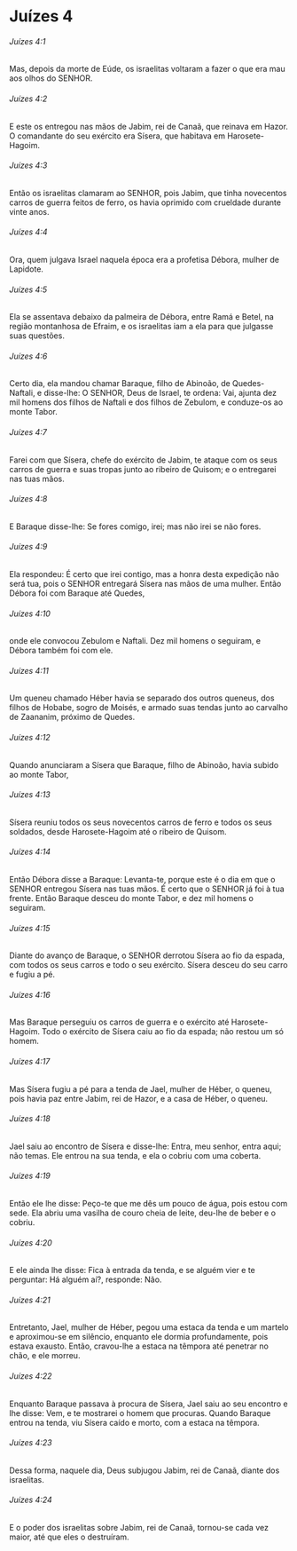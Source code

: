 # Juízes 4

###### Juízes 4:1

Mas, depois da morte de Eúde, os israelitas voltaram a fazer o que era mau aos olhos do SENHOR.

###### Juízes 4:2

E este os entregou nas mãos de Jabim, rei de Canaã, que reinava em Hazor. O comandante do seu exército era Sísera, que habitava em Harosete-Hagoim.

###### Juízes 4:3

Então os israelitas clamaram ao SENHOR, pois Jabim, que tinha novecentos carros de guerra feitos de ferro, os havia oprimido com crueldade durante vinte anos.

###### Juízes 4:4

Ora, quem julgava Israel naquela época era a profetisa Débora, mulher de Lapidote.

###### Juízes 4:5

Ela se assentava debaixo da palmeira de Débora, entre Ramá e Betel, na região montanhosa de Efraim, e os israelitas iam a ela para que julgasse suas questões.

###### Juízes 4:6

Certo dia, ela mandou chamar Baraque, filho de Abinoão, de Quedes-Naftali, e disse-lhe: O SENHOR, Deus de Israel, te ordena: Vai, ajunta dez mil homens dos filhos de Naftali e dos filhos de Zebulom, e conduze-os ao monte Tabor.

###### Juízes 4:7

Farei com que Sísera, chefe do exército de Jabim, te ataque com os seus carros de guerra e suas tropas junto ao ribeiro de Quisom; e o entregarei nas tuas mãos.

###### Juízes 4:8

E Baraque disse-lhe: Se fores comigo, irei; mas não irei se não fores.

###### Juízes 4:9

Ela respondeu: É certo que irei contigo, mas a honra desta expedição não será tua, pois o SENHOR entregará Sísera nas mãos de uma mulher. Então Débora foi com Baraque até Quedes,

###### Juízes 4:10

onde ele convocou Zebulom e Naftali. Dez mil homens o seguiram, e Débora também foi com ele.

###### Juízes 4:11

Um queneu chamado Héber havia se separado dos outros queneus, dos filhos de Hobabe, sogro de Moisés, e armado suas tendas junto ao carvalho de Zaananim, próximo de Quedes.

###### Juízes 4:12

Quando anunciaram a Sísera que Baraque, filho de Abinoão, havia subido ao monte Tabor,

###### Juízes 4:13

Sísera reuniu todos os seus novecentos carros de ferro e todos os seus soldados, desde Harosete-Hagoim até o ribeiro de Quisom.

###### Juízes 4:14

Então Débora disse a Baraque: Levanta-te, porque este é o dia em que o SENHOR entregou Sísera nas tuas mãos. É certo que o SENHOR já foi à tua frente. Então Baraque desceu do monte Tabor, e dez mil homens o seguiram.

###### Juízes 4:15

Diante do avanço de Baraque, o SENHOR derrotou Sísera ao fio da espada, com todos os seus carros e todo o seu exército. Sísera desceu do seu carro e fugiu a pé.

###### Juízes 4:16

Mas Baraque perseguiu os carros de guerra e o exército até Harosete-Hagoim. Todo o exército de Sísera caiu ao fio da espada; não restou um só homem.

###### Juízes 4:17

Mas Sísera fugiu a pé para a tenda de Jael, mulher de Héber, o queneu, pois havia paz entre Jabim, rei de Hazor, e a casa de Héber, o queneu.

###### Juízes 4:18

Jael saiu ao encontro de Sísera e disse-lhe: Entra, meu senhor, entra aqui; não temas. Ele entrou na sua tenda, e ela o cobriu com uma coberta.

###### Juízes 4:19

Então ele lhe disse: Peço-te que me dês um pouco de água, pois estou com sede. Ela abriu uma vasilha de couro cheia de leite, deu-lhe de beber e o cobriu.

###### Juízes 4:20

E ele ainda lhe disse: Fica à entrada da tenda, e se alguém vier e te perguntar: Há alguém aí?, responde: Não.

###### Juízes 4:21

Entretanto, Jael, mulher de Héber, pegou uma estaca da tenda e um martelo e aproximou-se em silêncio, enquanto ele dormia profundamente, pois estava exausto. Então, cravou-lhe a estaca na têmpora até penetrar no chão, e ele morreu.

###### Juízes 4:22

Enquanto Baraque passava à procura de Sísera, Jael saiu ao seu encontro e lhe disse: Vem, e te mostrarei o homem que procuras. Quando Baraque entrou na tenda, viu Sísera caído e morto, com a estaca na têmpora.

###### Juízes 4:23

Dessa forma, naquele dia, Deus subjugou Jabim, rei de Canaã, diante dos israelitas.

###### Juízes 4:24

E o poder dos israelitas sobre Jabim, rei de Canaã, tornou-se cada vez maior, até que eles o destruíram.

